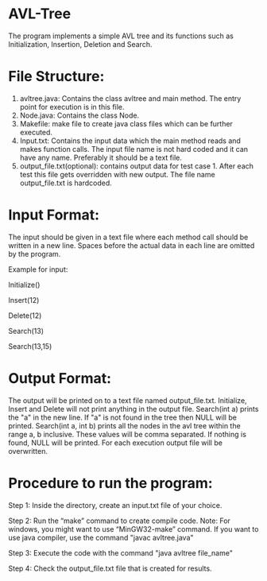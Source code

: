 # AVL-Tree
The program implements a simple AVL tree and its functions such as Initialization, Insertion, Deletion and Search.

# File Structure:
1) avltree.java: Contains the class avltree and main method. The entry point for execution is in this file.
2) Node.java: Contains the class Node.
3) Makefile: make file to create java class files which can be further executed.
4) Input.txt: Contains the input data which the main method reads and makes function calls. The input file name is not hard coded and it can have any name. Preferably it
should be a text file.
5) output_file.txt(optional): contains output data for test case 1. After each test this file gets overridden with new output. The file name output_file.txt is hardcoded.

# Input Format: 
The input should be given in a text file where each method call should be written in a new line. Spaces before the actual data in each line are omitted by the program.

Example for input:

Initialize()

Insert(12)

Delete(12)

Search(13)

Search(13,15)

# Output Format: 
The output will be printed on to a text file named output_file.txt. Initialize, Insert and Delete will not print anything in the output file. Search(int a) prints the "a" in the new line. If "a" is not found in the tree then NULL will be printed. Search(int a, int b) prints all the nodes in the avl tree within the range a, b inclusive. These values will be comma separated. If nothing is found, NULL will be printed. For each execution output file will be overwritten.

# Procedure to run the program:

Step 1: Inside the directory, create an input.txt file of your choice.

Step 2: Run the “make” command to create compile code. Note: For windows, you might want to use “MinGW32-make” command. If you want to use java compiler, use the command "javac avltree.java"

Step 3: Execute the code with the command "java avltree file_name"

Step 4: Check the output_file.txt file that is created for results.

